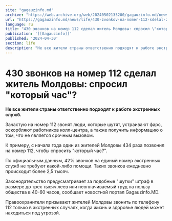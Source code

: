 ```yaml
---
site: "gagauzinfo.md"
archive: "https://web.archive.org/web/20240502135200/gagauzinfo.md/news/life/430-zvonkov-na-nomer-112-sdelal-zhitel-moldovi-sprosil-kotorii-chas"
url: "https://gagauzinfo.md/news/life/430-zvonkov-na-nomer-112-sdelal-zhitel-moldovi-sprosil-kotorii-chas"
language: ru
title: "430 звонков на номер 112 сделал житель Молдовы: спросил \"который час\"?"
publication: '[[Gagauzinfo]]'
published: '2024-04-30'
section: life
description: "Не все жители страны ответственно подходят к работе экстренных служб."
---
```


# 430 звонков на номер 112 сделал житель Молдовы: спросил "который час"?

**Не все жители страны ответственно подходят к работе экстренных служб.**

Зачастую на номер 112 звонят люди, которые шутят, устраивают фарс, оскорбляют работников колл-центра, а также получить информацию о том, что не является срочным вызовом.

К примеру, с начала года один из жителей Молдовы 434 раза позвонил на номер 112, чтобы спросить "который час?".

По официальным данным, 42% звонков на единый номер экстренных служб не требуют какой-либо помощи. Таких звонков ежедневно происходит более 2,5 тысяч.

Законодательство предусматривает за подобные "шутки" штраф в размере до трех тысяч леев или неоплачиваемый труд на пользу общества в 40-60 часов, сообщает новостной портал Gagauzinfo.MD.

Правоохранители призывают жителей Молдовы звонить по телефону 112 только в экстренных случаях, когда жизнь и здоровье людей может находиться под угрозой.